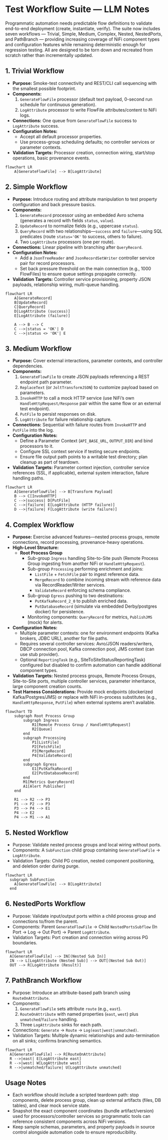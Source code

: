 # Test Workflow Suite — LLM Notes

Programmatic automation needs predictable flow definitions to validate end-to-end deployment (create, instantiate, verify). The suite now includes seven workflows — Trivial, Simple, Medium, Complex, Nested, NestedPorts, and PathBranch — providing increasing coverage of NiFi component types and configuration features while remaining deterministic enough for regression testing. All are designed to be torn down and recreated from scratch rather than incrementally updated.

## 1. Trivial Workflow
- **Purpose:** Smoke-test connectivity and REST/CLI call sequencing with the smallest possible footprint.
- **Components:**
  1. `GenerateFlowFile` processor (default text payload, 0-second run schedule for continuous generation).
  2. `LogAttribute` processor to write FlowFile attributes/content to NiFi logs.
- **Connections:** One queue from `GenerateFlowFile` success to `LogAttribute` success.
- **Configuration Notes:**
  - Accept all default processor properties.
  - Use process-group scheduling defaults; no controller services or parameter contexts.
- **Validation Targets:** Processor creation, connection wiring, start/stop operations, basic provenance events.

```mermaid
flowchart LR
    A[GenerateFlowFile] --> B[LogAttribute]
```

## 2. Simple Workflow
- **Purpose:** Introduce routing and attribute manipulation to test property configuration and back pressure basics.
- **Components:**
  1. `GenerateRecord` processor using an embedded Avro schema (generates a record with fields `status`, `value`).
  2. `UpdateRecord` to normalize fields (e.g., uppercase `status`).
  3. `QueryRecord` with two relationships—`success` and `failure`—using SQL predicates (route `status='OK'` to success, others to failure).
  4. Two `LogAttribute` processors (one per route).
- **Connections:** Linear pipeline with branching after `QueryRecord`.
- **Configuration Notes:**
  - Add a `JsonTreeReader` and `JsonRecordSetWriter` controller service pair for record processors.
  - Set back pressure threshold on the main connection (e.g., 1000 FlowFiles) to ensure queue settings propagate correctly.
- **Validation Targets:** Controller service provisioning, property JSON payloads, relationship wiring, multi-queue handling.

```mermaid
flowchart LR
    A[GenerateRecord]
    B[UpdateRecord]
    C[QueryRecord]
    D[LogAttribute (success)]
    E[LogAttribute (failure)]

    A --> B --> C
    C -->|status = 'OK'| D
    C -->|status <> 'OK'| E
```

## 3. Medium Workflow
- **Purpose:** Cover external interactions, parameter contexts, and controller dependencies.
- **Components:**
  1. `GenerateFlowFile` to create JSON payloads referencing a REST endpoint path parameter.
  2. `ReplaceText` (or `JoltTransformJSON`) to customize payload based on parameters.
  3. `InvokeHTTP` to call a mock HTTP service (use NiFi’s own `HandleHttpRequest/Response` pair within the same flow or an external test endpoint).
  4. `PutFile` to persist responses on disk.
  5. `LogAttribute` for failure relationship capture.
- **Connections:** Sequential with failure routes from `InvokeHTTP` and `PutFile` into the log.
- **Configuration Notes:**
  - Define a Parameter Context (`API_BASE_URL`, `OUTPUT_DIR`) and bind processors to it.
  - Configure SSL context service if testing secure endpoints.
  - Ensure file output path points to a writable test directory; plan cleanup as part of teardown.
- **Validation Targets:** Parameter context injection, controller service references (SSL, if applicable), external system interaction, failure handling paths.

```mermaid
flowchart LR
    A[GenerateFlowFile] --> B[Transform Payload]
    B --> C[InvokeHTTP]
    C -->|success| D[PutFile]
    C -->|failure| E[LogAttribute (HTTP failure)]
    D -->|failure| F[LogAttribute (write failure)]
```

## 4. Complex Workflow
- **Purpose:** Exercise advanced features—nested process groups, remote connections, record processing, provenance-heavy operations.
- **High-Level Structure:**
  - **Root Process Group**
    - Sub-group `Ingress` handling Site-to-Site push (Remote Process Group ingesting from another NiFi or `HandleHttpRequest`).
    - Sub-group `Processing` performing enrichment and joins:
      - `ListFile` + `FetchFile` pair to ingest reference data.
      - `MergeRecord` to combine incoming stream with reference data via RecordReader/Writer services.
      - `ValidateRecord` enforcing schema compliance.
    - Sub-group `Egress` pushing to two destinations:
      - `PutKafkaRecord_2_0` to publish enriched data.
      - `PutDatabaseRecord` (simulate via embedded Derby/postgres docker) for persistence.
    - Monitoring components: `QueryRecord` for metrics, `PublishJMS` (mock) for alerts.
- **Configuration Notes:**
  - Multiple parameter contexts: one for environment endpoints (Kafka brokers, JDBC URL), another for file paths.
  - Requires several controller services: Avro/JSON readers/writers, DBCP connection pool, Kafka connection pool, JMS context (can use stub provider).
  - Optional `ReportingTask` (e.g., SiteToSiteStatusReportingTask) configured but disabled to confirm automation can handle additional component types.
- **Validation Targets:** Nested process groups, Remote Process Groups, Site-to-Site ports, multiple controller services, parameter inheritance, large component creation counts.
- **Test Harness Considerations:** Provide mock endpoints (dockerized Kafka/Postgres/JMS) or replace with NiFi in-process substitutes (e.g., `HandleHttpResponse`, `PutFile`) when external systems aren’t available.

```mermaid
flowchart TD
    subgraph Root Process Group
        subgraph Ingress
            R1[Remote Process Group / HandleHttpRequest]
            R2[Queue]
        end
        subgraph Processing
            P1[ListFile]
            P2[FetchFile]
            P3[MergeRecord]
            P4[ValidateRecord]
        end
        subgraph Egress
            E1[PutKafkaRecord]
            E2[PutDatabaseRecord]
        end
        M1[Metrics QueryRecord]
        A1[Alert Publisher]
    end

    R1 --> R2 --> P3
    P1 --> P2 --> P3
    P3 --> P4 --> E1
    P4 --> E2
    P4 --> M1 --> A1
```

## 5. Nested Workflow
- Purpose: Validate nested process groups and local wiring without ports.
- Components: A `SubFunction` child group containing `GenerateFlowFile` → `LogAttribute`.
- Validation Targets: Child PG creation, nested component positioning, and deletion order during purge.

```mermaid
flowchart LR
  subgraph SubFunction
    A[GenerateFlowFile] --> B[LogAttribute]
  end
```

## 6. NestedPorts Workflow
- Purpose: Validate input/output ports within a child process group and connections to/from the parent.
- Components: Parent `GenerateFlowFile` → Child `NestedPortsSubflow` (In Port → Log → Out Port) → Parent `LogAttribute`.
- Validation Targets: Port creation and connection wiring across PG boundaries.

```mermaid
flowchart LR
  A[GenerateFlowFile] --> IN[(Nested Sub In)]
  IN --> L[LogAttribute (Nested Sub)] --> OUT[(Nested Sub Out)]
  OUT --> R[LogAttribute (Result)]
```

## 7. PathBranch Workflow
- Purpose: Introduce an attribute-based path branch using `RouteOnAttribute`.
- Components:
  1. `GenerateFlowFile` sets attribute `route` (e.g., `east`).
  2. `RouteOnAttribute` with named properties (`east`, `west`) plus `unmatched`/`failure` handling.
  3. Three `LogAttribute` sinks for each path.
- Connections: `Generate` → `Route` → `Log(east|west|unmatched)`.
- Validation Targets: Multiple dynamic relationships and auto-termination on all sinks; confirms branching semantics.

```mermaid
flowchart LR
  A[GenerateFlowFile] --> R[RouteOnAttribute]
  R -->|east| E[LogAttribute east]
  R -->|west| W[LogAttribute west]
  R -->|unmatched/failure| U[LogAttribute unmatched]
```

## Usage Notes
- Each workflow should include a scripted teardown path: stop components, delete process group, clean up external artifacts (files, DB tables), and clear mock service state.
- Snapshot the exact component coordinates (bundle artifact/version) used for processors/controller services so programmatic tools can reference consistent components across NiFi versions.
- Keep sample schemas, parameters, and property payloads in source control alongside automation code to ensure reproducibility.
